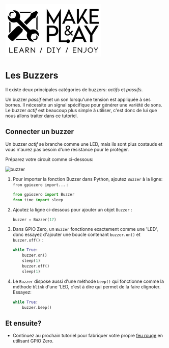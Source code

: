 ![Build & Play, les meilleurs tutoriels DIY pour débuter et progresser dans l'univers de l'Internet des Objets](BuildnPlay_small.png)

# Les Buzzers

Il existe deux principales catégories de buzzers: *actifs* et *passifs*.

Un buzzer *passif* émet un son lorsqu'une tension est appliquée à ses bornes. Il nécessite un signal spécifique pour générer une variété de sons. Le buzzer *actif* est beaucoup plus simple à utiliser, c'est donc de lui que nous allons traiter dans ce tutoriel.

## Connecter un buzzer

Un buzzer *actif* se branche comme une LED, mais ils sont plus costauds et vous n'aurez pas besoin d'une résistance pour le protéger.

Préparez votre circuit comme ci-dessous:

![buzzer](images/buzzer-circuit.png)

1. Pour importer la fonction Buzzer dans Python, ajoutez `Buzzer` à la ligne: `from gpiozero import...` :

    ```python
    from gpiozero import Buzzer
	from time import sleep
    ```

1. Ajoutez la ligne ci-dessous pour ajouter un objet `Buzzer` :

    ```python
    buzzer = Buzzer(17)
    ```

1. Dans GPIO Zero, un `Buzzer` fonctionne exactement comme une 'LED', donc essayez d'ajouter une boucle contenant `buzzer.on()` et `buzzer.off()` :

    ```python
    while True:
        buzzer.on()
	    sleep(1)
        buzzer.off()
		sleep(1)

    ```

1. Le `Buzzer` dispose aussi d'une méthode `beep()` qui fonctionne comme la méthode `blink` d'une 'LED, c'est à dire qui permet de la faire clignoter. Essayez:

    ```python
    while True:
        buzzer.beep()
    ```

## Et ensuite?

- Continuez au prochain tutoriel pour fabriquer votre propre [feu rouge](trafficlights.md) en utilisant GPIO Zero.
